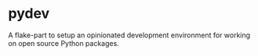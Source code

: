 # pydev

A flake-part to setup an opinionated development environment for working on open source Python packages.

